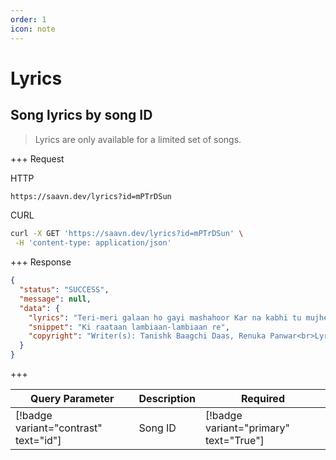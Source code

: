 ```yaml
---
order: 1
icon: note
---
```


# Lyrics

## Song lyrics by song ID

> Lyrics are only available for a limited set of songs.

+++ Request

HTTP

```bash
https://saavn.dev/lyrics?id=mPTrDSun
```

CURL

```bash
curl -X GET 'https://saavn.dev/lyrics?id=mPTrDSun' \
 -H 'content-type: application/json'
```

+++ Response

```json
{
  "status": "SUCCESS",
  "message": null,
  "data": {
    "lyrics": "Teri-meri galaan ho gayi mashahoor Kar na kabhi tu mujhe nazron se door Kitthe challie? Tu kitthe challie? Tu kitthe challie? (kitthe challie?)  Jaanda ae dil, ye to jaandi ae tu Tere bina main na rahoon, mere bina tu Kitthe challie? Tu kitthe challie? Tu kitthe challie? (kitthe challie)  Kaatoon kaise raataan, o, saanware? Jeeya nahin jaata, sun baavre  Ki raataan lambiaan-lambiaan re Katein tere sangi aan, sangi aa re Ki raataan lambiaan-lambiaan re Katein tere sangi aan, sangi aa re  Cham-cham-cham ambraan de taare kahinde ne, sajjna Tu hi chann mere is dil da, mann lai ve, sajjna Tere bina mera hove na guzaara Chadd ke na jaavin mainu, tu hi hai sahaara  Kaatoon kaise raataan, o, saanware? Jeeya nahin jaata, sun baavre  Ki raataan lambiaan-lambiaan re Katein tere sangi aan, sangi aa re Ki raataan lambiaan-lambiaan re Katein tere sangi aan, sangi aa re  Teri-meri galaan ho gayi mashahoor Kar na kabhi tu mainu nazron se door Picche challie, tere picche challie, tere picche challie  Jaanda ae dil, ye to jaandi ae tu Tere bina main na rahoon, mere bina tu Kitthe challie? Tu kitthe challie? Tu kitthe challie? (kitthe challie?)  Kaatoon kaise raataan, o, saanware? Jeeya nahin jaata, sun baavre  Ki raataan lambiaan-lambiaan re Katein tere sangi aan, sangi aa re Ki raataan lambiaan-lambiaan re Katein tere sangi aan, sangi aa re  Ki raataan lambiaan-lambiaan re Katein tere sangi aan, sangi aa re Ki raataan lambiaan-lambiaan re Katein tere sangi aan, sangi aa re",
    "snippet": "Ki raataan lambiaan-lambiaan re",
    "copyright": "Writer(s): Tanishk Baagchi Daas, Renuka Panwar<br>Lyrics powered by www.musixmatch.com"
  }
}
```

+++

| Query Parameter                       | Description | Required                               |
| ------------------------------------- | ----------- | -------------------------------------- |
| [!badge variant="contrast" text="id"] | Song ID     | [!badge variant="primary" text="True"] |
